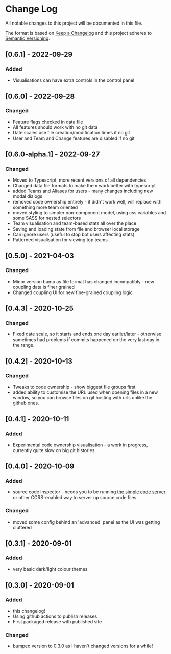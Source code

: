 # Change Log

All notable changes to this project will be documented in this file.

The format is based on [Keep a Changelog](http://keepachangelog.com/)
and this project adheres to [Semantic Versioning](http://semver.org/).

## [0.6.1] - 2022-09-29

### Added

- Visualisations can have extra controls in the control panel

## [0.6.0] - 2022-09-28

### Changed

- Feature flags checked in data file
- All features should work with no git data
- Date scales use file creation/modification times if no git
- User and Team and Change features are disabled if no git

## [0.6.0-alpha.1] - 2022-09-27

### Changed

- Moved to Typescript, more recent versions of all dependencies
- Changed data file formats to make them work better with typescript
- added Teams and Aliases for users - many changes including new modal dialogs
- removed code ownership entirely - it didn't work well, will replace with something more team oriented
- moved styling to simpler non-component model, using css variables and some SASS for nested selectors
- Team visualisation and team-based stats all over the place
- Saving and loading state from file and browser local storage
- Can ignore users (useful to stop bot users affecting stats)
- Patterned visualisation for viewing top teams

## [0.5.0] - 2021-04-03

### Changed

- Minor version bump as file format has changed incompatibly - new coupling data is finer grained
- Changed coupling UI for new fine-grained coupling logic

## [0.4.3] - 2020-10-25

### Changed

- Fixed date scale, so it starts and ends one day earlier/later - otherwise sometimes had problems if commits happened on the very last day in the range.

## [0.4.2] - 2020-10-13

### Changed

- Tweaks to code ownership - show biggest file groups first
- added ability to customise the URL used when opening files in a new window, so you can browse files on git hosting with urls unlike the github ones.

## [0.4.1] - 2020-10-11

### Added

- Experimental code ownership visualisation - a work in progress, currently quite slow on big git histories

## [0.4.0] - 2020-10-09

### Added

- source code inspector - needs you to be running [the simple code server](https://github.com/kornysietsma/simple-code-server) or other CORS-enabled way to server up source code files

### Changed

- moved some config behind an 'advanced' panel as the UI was getting cluttered

## [0.3.1] - 2020-09-01

### Added

- very basic dark/light colour themes

## [0.3.0] - 2020-09-01

### Added

- this changelog!
- Using github actions to publish releases
- First packaged release with published site

### Changed

- bumped version to 0.3.0 as I haven't changed versions for a while!
